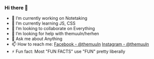 ### Hi there 👋

- 🔭 I’m currently working on Notetaking
- 🌱 I’m currently learning JS, CSS
- 👯 I’m looking to collaborate on Everything
- 🤔 I’m looking for help with themuuln/herhen
- 💬 Ask me about Anything
- 📫 How to reach me: [Facebook - @themuuln](https://www.facebook.com/themuln) [Instagram - @themuuln](https://www.instagram.com/themuuln/)
- ⚡ Fun fact: Most "FUN FACTS" use "FUN" pretty liberally
